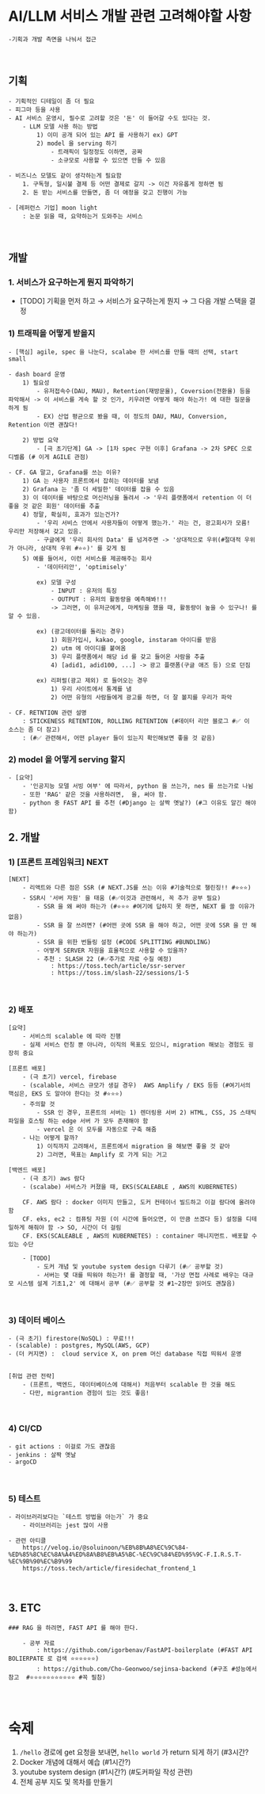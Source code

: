 # AI/LLM 서비스 개발 관련 고려해야할 사항 

```
-기획과 개발 측면을 나눠서 접근
```

<br />

## 기획 
	- 기획적인 디테일이 좀 더 필요 
	- 피그마 등을 사용 
	- AI 서비스 운영시, 필수로 고려할 것은 '돈' 이 들어갈 수도 있다는 것. 
		- LLM 모델 사용 하는 방법 
			1) 이미 공개 되어 있는 API 를 사용하기 ex) GPT 
			2) model 을 serving 하기
				- 트래픽이 일정정도 이하면, 공짜 
				- 소규모로 사용할 수 있으면 만들 수 있음
				
	- 비즈니스 모델도 같이 생각하는게 필요함 
		1. 구독형, 일시불 결제 등 어떤 결제로 갈지 -> 이건 자유롭게 정하면 됨 
		2. 돈 받는 서비스를 만들면, 좀 더 애정을 갖고 진행이 가능 

	- [레퍼런스 기업] moon light
		: 논문 읽을 때, 요약하는거 도와주는 서비스

<br />

## 개발 

### 1. 서비스가 요구하는게 뭔지 파악하기 
- [TODO] 기획을 먼저 하고 → 서비스가 요구하는게 뭔지 → 그 다음 개발 스택을 결정

### 1) 트래픽을 어떻게 받을지 
	- [핵심] agile, spec 을 나눈다, scalabe 한 서비스를 만들 때의 선택, start small 
	
	- dash board 운영 
		1) 필요성
			- 유저접속수(DAU, MAU), Retention(재방문율), Coversion(전환율) 등을 파악해서 -> 이 서비스를 게속 할 것 인가, 키우려면 어떻게 해야 하는가! 에 대한 질문을 하게 됨 
			- EX) 산업 평균으로 봤을 때, 이 정도의 DAU, MAU, Conversion, Retention 이면 괜찮다!
			
		2) 방법 요약
			- [극 초기단계] GA -> [1차 spec 구현 이후] Grafana -> 2차 SPEC 으로 디벨롭 (# 이게 AGILE 관점) 			
	
	- CF. GA 말고, Grafana를 쓰는 이유? 
		1) GA 는 사용자 프론트에서 잡히는 데이터를 보냄 
		2) Grafana 는 '좀 더 세밀한' 데이터를 잡을 수 있음 
		3) 이 데이터를 바탕으로 머신러닝을 돌려서 -> '우리 플랫폼에서 retention 이 더 좋을 것 같은 회원' 데이터를 추출  
		4) 정말, 확실히, 효과가 있는건가? 
			- '우리 서비스 안에서 사용자들이 어떻게 했는가.' 라는 건, 광고회사가 모름! 우리만 저장해서 갖고 있음. 
			- 구글에게 '우리 회사의 Data' 를 넘겨주면 -> '상대적으로 우위(#절대적 우위가 아니라, 상대적 우위 #⭐⭐)' 를 갖게 됨 
		5) 예를 들어서, 이런 서비스를 제공해주는 회사
			- '데이터리안', 'optimisely' 
		
			ex) 모델 구성 
				- INPUT : 유저의 특징 
				- OUTPUT : 유저의 활동량을 예측해봐!!! 
				-> 그러면, 이 유저군에게, 마케팅을 했을 때, 활동량이 높을 수 있구나! 를 알 수 있음. 
			
			ex) (광고데이터를 돌리는 경우) 
				1) 회원가입시, kakao, google, instaram 아이디를 받음 
				2) utm 에 아이디를 붙여옴 
				3) 우리 플랫폼에서 해당 id 를 갖고 들어온 사람을 추출 
				4) [adid1, adid100, ...] -> 광고 플랫폼(구글 애즈 등) 으로 던짐 
			
			ex) 리퍼럴(광고 제외) 로 들어오는 경우 
				1) 우리 사이트에서 통계를 냄 
				2) 어떤 유형의 사람들에게 광고를 하면, 더 잘 볼지를 우리가 파악				
			
	- CF. RETNTION 관련 설명 
		: STICKENESS RETENTION, ROLLING RETENTION (#데이터 리안 블로그 #✅ 이 소스는 좀 더 참고) 
		: (#✅ 관련해서, 어떤 player 들이 있는지 확인해보면 좋을 것 같음) 


### 2) model 을 어떻게 serving 할지 
	- [요약] 
		- '인공지능 모델 서빙 여부' 에 따라서, python 을 쓰는가, nes 를 쓰는가로 나뉨
		- 또한 'RAG' 같은 것을 사용하려면,  을, 써야 함. 
		- python 중 FAST API 를 추천 (#Django 는 살짝 옛날?) (#그 이유도 알긴 해야 함) 
		

## 2. 개발 
### 1) [프론트 프레임워크] NEXT
	[NEXT]
		- 리액트와 다른 점은 SSR (# NEXT.JS를 쓰는 이유 #기술적으로 챌린징!! #⭐⭐⭐) 
		- SSR시 '서버 자원' 을 태움 (#✅이것과 관련해서, 꼭 추가 공부 필요) 
			- SSR 을 왜 써야 하는가 (#⭐⭐⭐ #여기에 답하지 못 하면, NEXT 를 쓸 이유가 없음) 
			- SSR 을 잘 쓰려면? (#어떤 곳에 SSR 을 해야 하고, 어떤 곳에 SSR 을 안 해야 하는가) 
			- SSR 을 위한 번들링 설정 (#CODE SPLITTING #BUNDLING) 
			- 어떻게 SERVER 자원을 효율적으로 사용할 수 있을까? 
			- 추천 : SLASH 22 (#✅추가로 자료 수질 예정) 
				: https://toss.tech/article/ssr-server
				: https://toss.im/slash-22/sessions/1-5

<br />

### 2) 배포 
	[요약] 
		- 서비스의 scalable 에 따라 진행 
		- 실제 서비스 런칭 뿐 아니라, 이직의 목표도 있으니, migration 해보는 경험도 굉장히 중요
		
	[프론트 배포]
		- (극 초기) vercel, firebase 
		- (scalable, 서비스 규모가 생길 경우)  AWS Amplify / EKS 등등 (#여기서의 핵심은, EKS 도 알아야 한다는 것 #⭐⭐⭐)
		- 주의할 것 
			- SSR 인 경우, 프론트의 서버는 1) 렌더링용 서버 2) HTML, CSS, JS 스태틱 파일을 호스팅 하는 edge 서버 가 모두 존재해야 함 
			- vercel 은 이 모두를 자동으로 구축 해줌 
		- 나는 어떻게 할까?
			1) 이직까지 고려해서, 프론트에서 migration 을 해보면 좋을 것 같아 
			2) 그러면, 목표는 Amplify 로 가게 되는 거고 
	
	[백엔드 배포] 
		- (극 초기) aws 람다 
		- (scalabe) 서비스가 커졌을 때, EKS(SCALEABLE , AWS의 KUBERNETES)
		
		CF. AWS 람다 : docker 이미지 만들고, 도커 컨테이너 빌드하고 이걸 람다에 올려야 함 
		CF. eks, ec2 : 컴퓨팅 자원 (이 시간에 들어오면, 이 만큼 쓰겠다 등) 설정을 디테일하게 해줘야 함 -> SO, 시간이 더 걸림
		CF. EKS(SCALEABLE , AWS의 KUBERNETES) : container 매니지먼트. 배포할 수 있는 수단
		
		- [TODO]
			- 도커 개념 및 youtube system design 다루기 (#✅ 공부할 것) 
			- 서버는 몇 대를 띄워야 하는가! 를 결정할 때, '가상 면접 사례로 배우는 대규모 시스템 설계 기초1,2' 에 대해서 공부 (#✅ 공부할 것 #1~2장만 읽어도 괜찮음)
	
<br />

### 3) 데이터 베이스 
	- (극 초기) firestore(NoSQL) : 무료!!! 
	- (scalable) : postgres, MySQL(AWS, GCP)
	- (더 커지면) :  cloud service X, on prem 머신 database 직접 띄워서 운영

	
	[취업 관련 전략] 
		- (프론트, 백엔드, 데이터베이스에 대해서) 처음부터 scalable 한 것을 해도 
		- 다만, migrantion 경험이 있는 것도 좋음! 

<br />

### 4) CI/CD
	- git actions : 이걸로 가도 괜찮음 
	- jenkins : 살짝 옛날
	- argoCD

<br />


### 5) 테스트 
	- 라이브러리보다는 `테스트 방법을 아는가` 가 중요 
		- 라이브러리는 jest 많이 사용 
		
	- 관련 아티클
		https://velog.io/@soluinoon/%EB%8B%A8%EC%9C%84-%ED%85%8C%EC%8A%A4%ED%8A%B8%EB%A5%BC-%EC%9C%84%ED%95%9C-F.I.R.S.T-%EC%9B%90%EC%B9%99
		https://toss.tech/article/firesidechat_frontend_1

<br />

## 3. ETC
	### RAG 을 하려면, FAST API 를 해야 한다.
	
		- 공부 자료 
			: https://github.com/igorbenav/FastAPI-boilerplate (#FAST API BOLIERPATE 로 검색 ⭐⭐⭐⭐⭐⭐) 				
			: https://github.com/Cho-Geonwoo/sejinsa-backend (#구조 #성능에서 참고  #⭐⭐⭐⭐⭐⭐⭐⭐⭐⭐⭐ #꼭 필참) 

<br />
	
# 숙제 
1. `/hello` 경로에 get 요청을 보내면, `hello world` 가 return 되게 하기 (#3시간?
2. Docker 개념에 대해서 예습 (#1시간?)
3. youtube system design (#1시간?) (#도커파일 작성 관련) 
4. 전체 공부 지도 및 목차를 만들기 		

